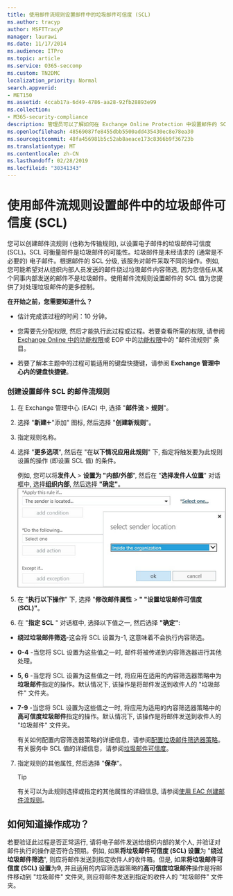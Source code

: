 ```yaml
---
title: 使用邮件流规则设置邮件中的垃圾邮件可信度 (SCL)
ms.author: tracyp
author: MSFTTracyP
manager: laurawi
ms.date: 11/17/2014
ms.audience: ITPro
ms.topic: article
ms.service: O365-seccomp
ms.custom: TN2DMC
localization_priority: Normal
search.appverid:
- MET150
ms.assetid: 4ccab17a-6d49-4786-aa28-92fb28893e99
ms.collection:
- M365-security-compliance
description: 管理员可以了解如何在 Exchange Online Protection 中设置邮件的 SCL。
ms.openlocfilehash: 48569087fe8455dbb5500add435430ec8e78ea30
ms.sourcegitcommit: 48fa456981b5c52ab8aeace173c8366b9f36723b
ms.translationtype: MT
ms.contentlocale: zh-CN
ms.lasthandoff: 02/28/2019
ms.locfileid: "30341343"
---
```

# <a name="use-mail-flow-rules-to-set-the-spam-confidence-level-scl-in-messages"></a>使用邮件流规则设置邮件中的垃圾邮件可信度 (SCL)

您可以创建邮件流规则 (也称为传输规则), 以设置电子邮件的垃圾邮件可信度 (SCL)。SCL 可衡量邮件是垃圾邮件的可能性。垃圾邮件是未经请求的 (通常是不必要的) 电子邮件。根据邮件的 SCL 分级, 该服务对邮件采取不同的操作。例如, 您可能希望对从组织内部人员发送的邮件绕过垃圾邮件内容筛选, 因为您信任从某个同事内部发送的邮件不是垃圾邮件。使用邮件流规则设置邮件的 SCL 值为您提供了对处理垃圾邮件的更多控制。 
  
 **在开始之前，您需要知道什么？**
  
- 估计完成该过程的时间：10 分钟。
    
- 您需要先分配权限, 然后才能执行此过程或过程。若要查看所需的权限, 请参阅[Exchange Online 中的功能权限](http://technet.microsoft.com/library/15073ce1-0917-403b-8839-02a2ebc96e16.aspx)或 EOP 中的[功能权限](eop/feature-permissions-in-eop.md)中的 "邮件流规则" 条目。 
    
- 若要了解本主题中的过程可能适用的键盘快捷键，请参阅 **Exchange 管理中心内的键盘快捷键**。
    
### <a name="to-create-a-mail-flow-rule-that-sets-the-scl-of-a-message"></a>创建设置邮件 SCL 的邮件流规则

1. 在 Exchange 管理中心 (EAC) 中, 选择 "**邮件流** \> **规则**"。
    
2. 选择 "**新建**!["](media/ITPro-EAC-AddIcon.gif)"添加" 图标, 然后选择 "**创建新规则**"。
    
3. 指定规则名称。
    
4. 选择 "**更多选项**", 然后在 "在**以下情况应用此规则**" 下, 指定将触发要为此规则设置的操作 (即设置 SCL 值) 的条件。
    
    例如, 您可以将**发件人** \> **设置为 "内部/外部**", 然后在 "**选择发件人位置**" 对话框中, 选择**组织内部**, 然后选择 **"确定"**。<br/>
    ![选择发件人位置](media/EOP-ETR-SetSCL-1.jpg)
  
5. 在 "**执行以下操作**" 下, 选择 "**修改邮件属性** \> **" "设置垃圾邮件可信度 (SCL)"**。
  
6. 在 "**指定 SCL** " 对话框中, 选择以下值之一, 然后选择 **"确定"**:
    
  - **绕过垃圾邮件筛选**-这会将 SCL 设置为-1, 这意味着不会执行内容筛选。 
    
  - **0-4** -当您将 SCL 设置为这些值之一时, 邮件将被传递到内容筛选器进行其他处理。 
    
  - **5, 6** -当您将 SCL 设置为这些值之一时, 将应用在适用的内容筛选器策略中为**垃圾邮件**指定的操作。默认情况下, 该操作是将邮件发送到收件人的 "垃圾邮件" 文件夹。 
    
  - **7-9** -当您将 SCL 设置为这些值之一时, 将应用为适用的内容筛选器策略中的**高可信度垃圾邮件**指定的操作。默认情况下, 该操作是将邮件发送到收件人的 "垃圾邮件" 文件夹。 
    
    有关如何配置内容筛选器策略的详细信息，请参阅[配置垃圾邮件筛选器策略](configure-your-spam-filter-policies.md)。有关服务中 SCL 值的详细信息，请参阅[垃圾邮件可信度](spam-confidence-levels.md)。
    
7. 指定规则的其他属性, 然后选择 "**保存**"。
    
    > [!TIP]
    > 有关可以为此规则选择或指定的其他属性的详细信息, 请参阅[使用 EAC 创建邮件流规则](https://docs.microsoft.com/Exchange/policy-and-compliance/mail-flow-rules/mail-flow-rule-procedures#use-the-eac-to-create-mail-flow-rules)。 
  
## <a name="how-do-you-know-this-worked"></a>如何知道操作成功？

若要验证此过程是否正常运行, 请将电子邮件发送给组织内部的某个人, 并验证对邮件执行的操作是否符合预期。例如, 如果**将垃圾邮件可信度 (SCL) 设置**为 "**绕过垃圾邮件筛选**", 则应将邮件发送到指定收件人的收件箱。但是, 如果**将垃圾邮件可信度 (SCL) 设置**为**9**, 并且适用的内容筛选器策略的**高可信度垃圾邮件**操作是将邮件移动到 "垃圾邮件" 文件夹, 则应将邮件发送到指定的收件人的 "垃圾邮件" 文件夹。 
  

